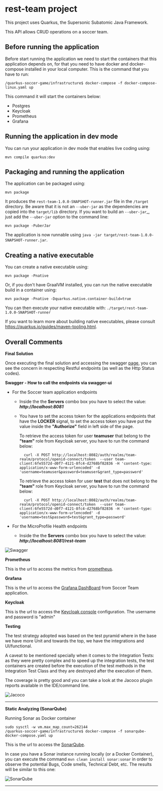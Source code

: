 # rest-team project

This project uses Quarkus, the Supersonic Subatomic Java Framework.

This API allows CRUD operations on a soccer team.

## Before running the application

Before start running the application we need to start the containers
that this application depends on, for that you need to have docker and
docker-compose installed in your local computer. This is the command
that you have to run:

```shell script
/quarkus-soccer-game/infrastructure$ docker-compose -f docker-compose-linux.yaml up
```

This command it will start the containers below:
-  Postgres
-  Keycloak
-  Prometheus
-  Grafana

## Running the application in dev mode

You can run your application in dev mode that enables live coding using:

```shell script
mvn compile quarkus:dev
```

## Packaging and running the application

The application can be packaged using:

```shell script
mvn package
```

It produces the `rest-team-1.0.0-SNAPSHOT-runner.jar` file in the
`/target` directory. Be aware that it is not an `--uber-jar` as the
dependencies are copied into the `target/lib` directory. If you want to
build an `--uber-jar`_, just add the `--uber-jar` option to the command
line:

```shell script
mvn package -PuberJar
```

The application is now runnable using `java -jar
target/rest-team-1.0.0-SNAPSHOT-runner.jar`.

## Creating a native executable

You can create a native executable using:

```shell script
mvn package -Pnative
```

Or, if you don't have GraalVM installed, you can run the native
executable build in a container using:

```shell script
mvn package -Pnative -Dquarkus.native.container-build=true
```

You can then execute your native executable with:
`./target/rest-team-1.0.0-SNAPSHOT-runner`

If you want to learn more about building native executables, please
consult https://quarkus.io/guides/maven-tooling.html.

## Overall Comments

**Final Solution**

Once executing the final solution and accessing the swagger
[page](http://localhost:8081/rest-team/swagger-ui/), you can see the
concern in respecting Restful endpoints (as well as the Http Status
codes).

**Swagger - How to call the endpoints via swagger-ui**

- For the Soccer team application endpoints
    - Inside the the **Servers** combo box you have to select the value: ***http://localhost:8081***
    - You have to set the access token for the applications endpoints that have the **LOCKER** signal, to set the access token you have put the value inside the **"Authorize"** field in left side of the page.

      To retrieve the access token for user **teamuser** that belong to the **"team"** role from Keycloak server, you have to run the command below:
        ```shell script
          curl -X POST http://localhost:8082/auth/realms/team-realm/protocol/openid-connect/token  --user team-client:6fe5572d-d0f7-4121-8fc4-d2768bf82836 -H 'content-type: application/x-www-form-urlencoded' -d 'username=teamuser&password=teamuser&grant_type=password'
        ```
      To retrieve the access token for user **test** that does not belong to the **"team"** role from Keycloak server, you have to run the command below:
        ```shell script
          curl -X POST http://localhost:8082/auth/realms/team-realm/protocol/openid-connect/token  --user team-client:6fe5572d-d0f7-4121-8fc4-d2768bf82836 -H 'content-type: application/x-www-form-urlencoded' -d 'username=test&password=test&grant_type=password'
        ```

- For the MicroProfile Health endpoints
  - Inside the the **Servers** combo box you have to select the value: ***http://localhost:8081/rest-team***

 ![Swagger](https://i.ibb.co/1MfXfk0/swagger-ui.png "Swagger Endpoints")

**Prometheus**

This is the url to access the metrics from [prometheus](http://localhost:9090/graph).

**Grafana**

This is the url to access the [Grafana DashBoard](http://localhost:3000) from Soccer Team application.

**Keycloak**

This is the url to access the [Keycloak console](http://localhost:8082/auth/) configuration.
The username and password is "admin"

**Testing**

The test strategy adopted was based on the test pyramid where in the base
we have more Unit and towards the top, we have the integrations and
UI/functional.

A caveat to be mentioned specially when it comes to the Integration
Tests: as they were pretty complex and to speed up the integration tests,
the test containers are created before the execution of the test methods in the Integration Test Class and they are
destroyed after the execution of them.

The coverage is pretty good and you can take a look at the Jacoco plugin
reports available in the IDE/command line.

![Jacoco](https://i.ibb.co/tKLpft3/jacoco.png
"Jacoco Execution")

---

**Static Analyzing (SonarQube)**

Running Sonar as Docker container
```shell script
sudo sysctl -w vm.max_map_count=262144
/quarkus-soccer-game/infrastructure$ docker-compose -f sonarqube-docker-compose.yaml up
```
This is the url to access the [SonarQube](http://localhost:9000/projects?sort=-analysis_date).


In case you have a Sonar instance running locally (or a Docker
Container), you can execute the command `mvn clean install
sonar:sonar` in order to observe the potential Bugs, Code smells,
Technical Debt, etc. The results will be similar to this one:

![SonarQube](https://i.ibb.co/mzz8SrJ/sonar.png
"Sonar Execution")

---




